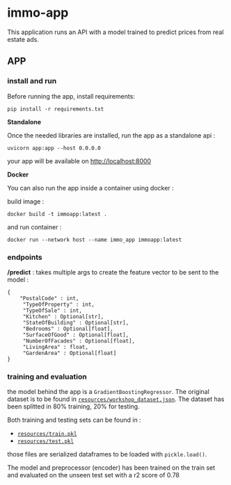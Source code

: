 # immo-app
This application runs an API with a model trained to predict prices from real estate ads.

## APP

### install and run

Before running the app, install requirements: 

    pip install -r requirements.txt

**Standalone**

Once the needed libraries are installed, run the app as a standalone api : 

    uvicorn app:app --host 0.0.0.0

your app will be available on [http://localhost:8000](http://localhost:8000)

**Docker**

You can also run the app inside a container using docker : 

build image : 

    docker build -t immoapp:latest .

and run container : 

    docker run --network host --name immo_app immoapp:latest
    
### endpoints 

**/predict** : takes multiple args to create the feature vector to be sent to the model : 

    { 
        "PostalCode" : int,
    	 "TypeOfProperty" : int,
    	 "TypeOfSale" : int,
    	 "Kitchen" : Optional[str],
    	 "StateOfBuilding" : Optional[str],
    	 "Bedrooms" : Optional[float],
    	 "SurfaceOfGood" : Optional[float],
    	 "NumberOfFacades" : Optional[float],
    	 "LivingArea" : float,
    	 "GardenArea" : Optional[float]
    }

### training and evaluation

the model behind the app is a `GradientBoostingRegressor`.
The original dataset is to be found in [`resources/workshop_dataset.json`](resources/workshop_dataset.json). The dataset has been splitted in 80% training, 20% for testing. 

Both training and testing sets can be found in :
- [`resources/train.pkl`](resources/train.pkl)
- [`resources/test.pkl`](resources/test.pkl)

those files are serialized dataframes to be loaded with `pickle.load()`.

The model and preprocessor (encoder) has been trained on the train set and evaluated on the unseen test set with a r2 score of 0.78




